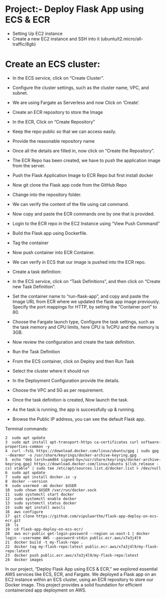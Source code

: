 # Project:- Deploy Flask App using ECS & ECR

* Setting Up EC2 instance
* Create a new EC2 instance and SSH into it (ubuntu/t2.micro/all-traffic/8gb)

# Create an ECS cluster:
* In the ECS service, click on “Create Cluster”.
* Configure the cluster settings, such as the cluster name, VPC, and subnet.
* We are using Fargate as Serverless and now Click on ‘Create’.

* Create an ECR repository to store the Image
  
* In the ECR, Click on “Create Repository”
* Keep the repo public so that we can access easily.
* Provide the reasonable repository name
* Once all the details are filled in, now click on “Create the Repository”.
* The ECR Repo has been created, we have to push the application image from the server.
* Push the Flask Application Image to ECR Repo but first install docker 
* Now git clone the Flask app code from the GitHub Repo
* Change into the repository folder.
* We can verify the content of the file using cat command.
* Now copy and paste the ECR commands one by one that is provided.
* Login to the ECR repo in the EC2 Instance using “View Push Command”
* Build the Flask app using Dockerfile.
* Tag the container
* Now push container into ECR Container.
* We can verify in ECS that our image is pushed into the ECR repo.

* Create a task definition:
  
* In the ECS service, click on “Task Definitions”, and then click on “Create new Task Definition”.
* Set the container name to “run-flask-app”, and copy and paste the Image URL from ECR where we updated the flask app image previously. Specify the port mappings for HTTP, by setting the “Container port” to 80.
* Choose the Fargate launch type, Configure the task settings, such as the task memory and CPU limits, here CPU is 1vCPU and the memory is 3GB.
* Now review the configuration and create the task definition.
* Run the Task Definition
* From the ECS container, click on Deploy and then Run Task
* Select the cluster where it should run
* In the Deployment Configuration provide the details.
* Choose the VPC and SG as per requirement.
* Once the task definition is created, Now launch the task.
* As the task is running, the app is successfully up & running.
* Browse the Public IP address, you can see the default Flask app.

Terminal commands: 

    2  sudo apt update
    3  sudo apt install apt-transport-https ca-certificates curl software-properties-common -y
    4  curl -fsSL https://download.docker.com/linux/ubuntu/gpg | sudo gpg --dearmor -o /usr/share/keyrings/docker-archive-keyring.gpg
    5  echo "deb [arch=amd64 signed-by=/usr/share/keyrings/docker-archive-keyring.gpg] https://download.docker.com/linux/ubuntu $(lsb_release -cs) stable" | sudo tee /etc/apt/sources.list.d/docker.list > /dev/null
    6  sudo apt update
    7  sudo apt install docker.io -y
    8  docker --version 
    9  sudo usermod -aG docker $USER
    10  sudo chown $USER /var/run/docker.sock
    11  sudo systemctl start docker
    12  sudo systemctl enable docker
    13  sudo systemctl status docker
    15  sudo apt install awscli
    16  aws configure
    17  git clone https://github.com/vipulwarthe/flask-app-deploy-on-ecs-ecr.git
    18  ls
    19  cd flask-app-deploy-on-ecs-ecr/
    20  aws ecr-public get-login-password --region us-east-1 | docker login --username AWS --password-stdin public.ecr.aws/x7a3j4l9
    21  docker build -t my-flask-repo .
    22  docker tag my-flask-repo:latest public.ecr.aws/x7a3j4l9/my-flask-repo:latest
    23  docker push public.ecr.aws/x7a3j4l9/my-flask-repo:latest
    24  docker images


In our project, “Deploy Flask App using ECS & ECR,” we explored essential AWS services like ECS, ECR, and Fargate. We deployed a Flask app on an EC2 instance within an ECS cluster, using an ECR repository to store our Docker image. This project provides a solid foundation for efficient containerized app deployment on AWS.
